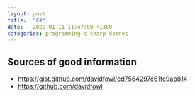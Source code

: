 ```yaml
---
layout: post
title:  "C#"
date:   2022-01-11 11:47:00 +1300
categories: programming c-sharp dotnet
---
```



## Sources of good information

- https://gist.github.com/davidfowl/ed7564297c61fe9ab814
- https://github.com/davidfowl

